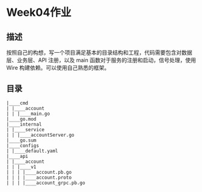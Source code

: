 # Week04作业

## 描述
按照自己的构想，写一个项目满足基本的目录结构和工程，代码需要包含对数据层、业务层、API 注册，以及 main 函数对于服务的注册和启动，信号处理，使用 Wire 构建依赖。可以使用自己熟悉的框架。

## 目录
```
|____cmd
| |____account
| | |____main.go
|____go.mod
|____internal
| |____service
| | |____accountServer.go
|____go.sum
|____configs
| |____default.yaml
|____api
| |____account
| | |____v1
| | | |____account.pb.go
| | | |____account.proto
| | | |____account_grpc.pb.go
```
